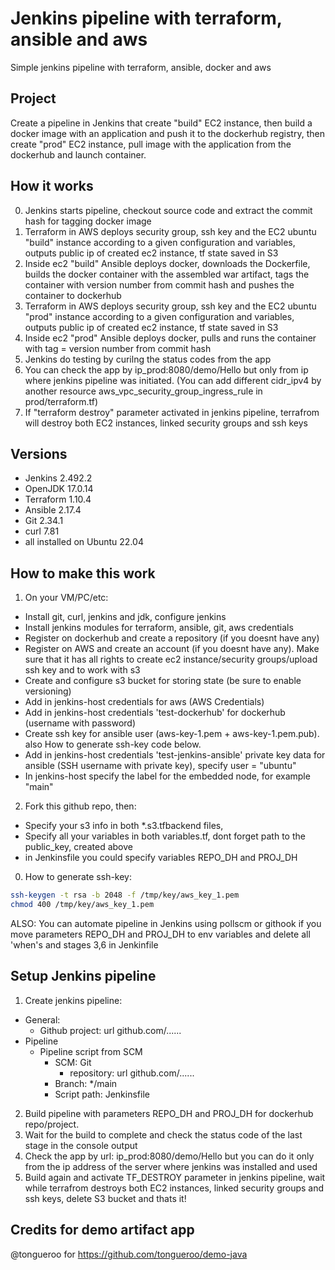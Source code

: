 # Jenkins pipeline with terraform, ansible and aws

Simple jenkins pipeline with terraform, ansible, docker and aws

## Project

Create a pipeline in Jenkins that create "build" EC2 instance, then build a docker image with an application and push it to the dockerhub registry, then create "prod" EC2 instance, pull image with the application from the dockerhub and launch container.

## How it works

0. Jenkins starts pipeline, сheckout source code and extract the commit hash for tagging docker image
1. Terraform in AWS deploys security group, ssh key and the EC2 ubuntu "build" instance according to a given configuration and variables, outputs public ip of created ec2 instance, tf state saved in S3
2. Inside ec2 "build" Ansible deploys docker, downloads the Dockerfile, builds the docker container with the assembled war artifact, tags the container with version number from commit hash and pushes the container to dockerhub 
3. Terraform in AWS deploys security group, ssh key and the EC2 ubuntu "prod" instance according to a given configuration and variables, outputs public ip of created ec2 instance, tf state saved in S3
4. Inside ec2 "prod" Ansible deploys docker, pulls and runs the container with tag = version number from commit hash
5. Jenkins do testing by curilng the status codes from the app
6. You can check the app by ip_prod:8080/demo/Hello but only from ip where jenkins pipeline was initiated. (You can add different cidr_ipv4 by another resource aws_vpc_security_group_ingress_rule in prod/terraform.tf)
7. If "terraform destroy" parameter activated in jenkins pipeline, terrafrom will destroy both EC2 instances, linked security groups and ssh keys

## Versions

- Jenkins 2.492.2
- OpenJDK 17.0.14
- Terraform 1.10.4
- Ansible 2.17.4
- Git 2.34.1
- curl 7.81
- all installed on Ubuntu 22.04
  
## How to make this work

1. On your VM/PC/etc:

- Install git, curl, jenkins and jdk, configure jenkins
- Install jenkins modules for terraform, ansible, git, aws credentials
- Register on dockerhub and create a repository (if you doesnt have any)
- Register on AWS and create an account (if you doesnt have any). Make sure that it has all rights to create ec2 instance/security groups/upload ssh key and to work with s3
- Create and configure s3 bucket for storing state (be sure to enable versioning)
- Add in jenkins-host credentials for aws (AWS Credentials)
- Add in jenkins-host credentials 'test-dockerhub' for dockerhub (username with password)
- Create ssh key for ansible user (aws-key-1.pem + aws-key-1.pem.pub). also How to generate ssh-key code below.
- Add in jenkins-host credentials 'test-jenkins-ansible' private key data for ansible (SSH username with private key), specify user = "ubuntu"
- In jenkins-host specify the label for the embedded node, for example "main"

2. Fork this github repo, then:
- Specify your s3 info in both *.s3.tfbackend files,
- Specify all your variables in both variables.tf, dont forget path to the public_key, created above
- in Jenkinsfile you could specify variables REPO_DH and PROJ_DH

0. How to generate ssh-key:
``` bash
ssh-keygen -t rsa -b 2048 -f /tmp/key/aws_key_1.pem
chmod 400 /tmp/key/aws_key_1.pem
```

ALSO: You can automate pipeline in Jenkins using pollscm or githook if you move parameters REPO_DH and PROJ_DH to env variables and delete all 'when's and stages 3,6 in Jenkinfile

## Setup Jenkins pipeline

1. Create jenkins pipeline:
- General:
  - Github project: url github.com/......
- Pipeline
  - Pipeline script from SCM
    - SCM: Git
      - repository: url github.com/......
    - Branch: */main
    - Script path: Jenkinsfile
2. Build pipeline with parameters REPO_DH and PROJ_DH for dockerhub repo/project.
3. Wait for the build to complete and check the status code of the last stage in the console output
4. Check the app by url: ip_prod:8080/demo/Hello but you can do it only from the ip address of the server where jenkins was installed and used
5. Build again and activate TF_DESTROY parameter in jenkins pipeline, wait while terrafrom destroys both EC2 instances, linked security groups and ssh keys, delete S3 bucket and thats it!

## Credits for demo artifact app
@tongueroo for https://github.com/tongueroo/demo-java
